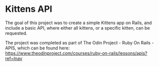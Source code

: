 # Kittens API
The goal of this project was to create a simple Kittens app on Rails, and include a basic API, where either all kittens, or a specific kitten, can be requested.

The project was completed as part of The Odin Project - Ruby On Rails - APIS, which can be found here: https://www.theodinproject.com/courses/ruby-on-rails/lessons/apis?ref=lnav